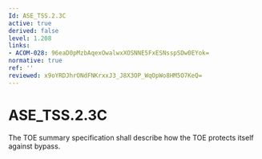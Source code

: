 ```yaml
---
Id: ASE_TSS.2.3C
active: true
derived: false
level: 1.208
links:
- ACOM-028: 96eaD0pMzbAqexOwalwxXOSNNE5FxESNsspSDw0EYok=
normative: true
ref: ''
reviewed: x9oYRDJhrONdFNKrxxJ3_J8X3OP_WqOpWo8HM5O7KeQ=
---
```


# ASE_TSS.2.3C

The TOE summary specification shall describe how the TOE protects itself against bypass.